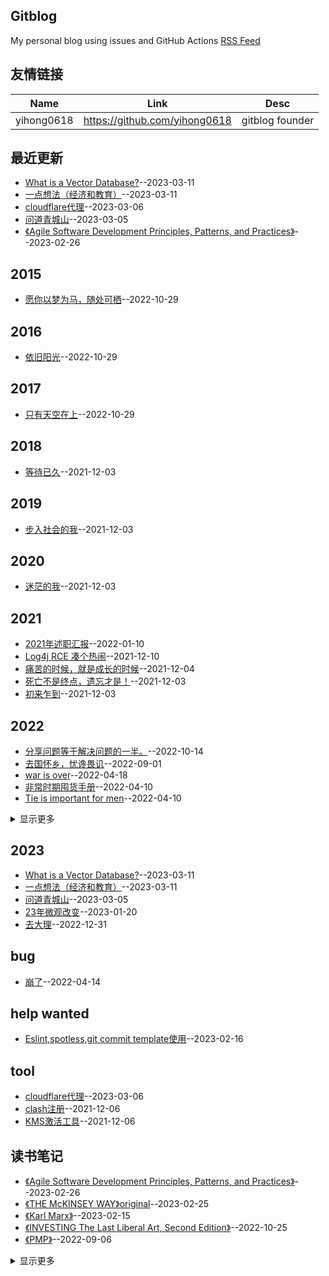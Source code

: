 ## Gitblog
My personal blog using issues and GitHub Actions 
[RSS Feed](https://raw.githubusercontent.com/zfy68/gitblog/master/feed.xml)
## 友情链接
| Name | Link | Desc | 
 | ---- | ---- | ---- |
| yihong0618 | https://github.com/yihong0618 | gitblog founder |
## 最近更新
- [What is a Vector Database?](https://github.com/zfy68/gitblog/issues/65)--2023-03-11
- [一点想法（经济和教育）](https://github.com/zfy68/gitblog/issues/64)--2023-03-11
- [cloudflare代理](https://github.com/zfy68/gitblog/issues/63)--2023-03-06
- [问道青城山](https://github.com/zfy68/gitblog/issues/62)--2023-03-05
- [《Agile Software Development Principles, Patterns, and Practices》](https://github.com/zfy68/gitblog/issues/61)--2023-02-26
## 2015
- [愿你以梦为马，随处可栖](https://github.com/zfy68/gitblog/issues/54)--2022-10-29
## 2016
- [依旧阳光](https://github.com/zfy68/gitblog/issues/53)--2022-10-29
## 2017
- [只有天空在上](https://github.com/zfy68/gitblog/issues/55)--2022-10-29
## 2018
- [等待已久](https://github.com/zfy68/gitblog/issues/4)--2021-12-03
## 2019
- [步入社会的我](https://github.com/zfy68/gitblog/issues/5)--2021-12-03
## 2020
- [迷茫的我](https://github.com/zfy68/gitblog/issues/6)--2021-12-03
## 2021
- [2021年述职汇报](https://github.com/zfy68/gitblog/issues/20)--2022-01-10
- [Log4j RCE 凑个热闹](https://github.com/zfy68/gitblog/issues/11)--2021-12-10
- [痛苦的时候，就是成长的时候](https://github.com/zfy68/gitblog/issues/7)--2021-12-04
- [死亡不是终点，遗忘才是！](https://github.com/zfy68/gitblog/issues/3)--2021-12-03
- [初来乍到](https://github.com/zfy68/gitblog/issues/2)--2021-12-03
## 2022
- [分享问题等于解决问题的一半。](https://github.com/zfy68/gitblog/issues/51)--2022-10-14
- [去国怀乡，忧谗畏讥](https://github.com/zfy68/gitblog/issues/49)--2022-09-01
- [war is over](https://github.com/zfy68/gitblog/issues/39)--2022-04-18
- [
非常时期囤货手册](https://github.com/zfy68/gitblog/issues/35)--2022-04-10
- [Tie is important for men](https://github.com/zfy68/gitblog/issues/34)--2022-04-10
<details><summary>显示更多</summary>

- [我焦虑了](https://github.com/zfy68/gitblog/issues/33)--2022-03-12
- [假期结束，2022启航！](https://github.com/zfy68/gitblog/issues/31)--2022-02-08
- [归来还是少年](https://github.com/zfy68/gitblog/issues/30)--2022-02-05
- [荡秋千，喝酒不足以味人生](https://github.com/zfy68/gitblog/issues/29)--2022-02-03
- [踩雪](https://github.com/zfy68/gitblog/issues/28)--2022-02-02
- [路上皆是风景，家是终点](https://github.com/zfy68/gitblog/issues/27)--2022-01-28
- [home，下雪啦](https://github.com/zfy68/gitblog/issues/26)--2022-01-27
- [心中有了答案，却还要选择](https://github.com/zfy68/gitblog/issues/25)--2022-01-22
- [RabbitMQ Consumer source code ](https://github.com/zfy68/gitblog/issues/23)--2022-01-17
- [为什么不用Docker？](https://github.com/zfy68/gitblog/issues/22)--2022-01-14
- [科技创新让生活更美好？](https://github.com/zfy68/gitblog/issues/21)--2022-01-10
- [ToB 和ToC 产品](https://github.com/zfy68/gitblog/issues/19)--2022-01-10
- [新年第一天-徒步爬山13公里](https://github.com/zfy68/gitblog/issues/18)--2022-01-01
</details>

## 2023
- [What is a Vector Database?](https://github.com/zfy68/gitblog/issues/65)--2023-03-11
- [一点想法（经济和教育）](https://github.com/zfy68/gitblog/issues/64)--2023-03-11
- [问道青城山](https://github.com/zfy68/gitblog/issues/62)--2023-03-05
- [23年微观改变](https://github.com/zfy68/gitblog/issues/57)--2023-01-20
- [去大理](https://github.com/zfy68/gitblog/issues/56)--2022-12-31
## bug
- [崩了](https://github.com/zfy68/gitblog/issues/37)--2022-04-14
## help wanted
- [Eslint,spotless,git commit template使用](https://github.com/zfy68/gitblog/issues/59)--2023-02-16
## tool
- [cloudflare代理](https://github.com/zfy68/gitblog/issues/63)--2023-03-06
- [clash注册](https://github.com/zfy68/gitblog/issues/9)--2021-12-06
- [KMS激活工具](https://github.com/zfy68/gitblog/issues/8)--2021-12-06
## 读书笔记
- [《Agile Software Development Principles, Patterns, and Practices》](https://github.com/zfy68/gitblog/issues/61)--2023-02-26
- [《THE McKINSEY WAY》original](https://github.com/zfy68/gitblog/issues/60)--2023-02-25
- [《Karl Marx》](https://github.com/zfy68/gitblog/issues/58)--2023-02-15
- [《INVESTING The Last Liberal Art, Second Edition》](https://github.com/zfy68/gitblog/issues/52)--2022-10-25
- [《PMP》](https://github.com/zfy68/gitblog/issues/50)--2022-09-06
<details><summary>显示更多</summary>

- [《Designing Data-Intensive Application》](https://github.com/zfy68/gitblog/issues/48)--2022-08-07
- [《Guns , Germs , and Steel》](https://github.com/zfy68/gitblog/issues/47)--2022-08-04
- [《THE McKINSEY WAY》✔](https://github.com/zfy68/gitblog/issues/46)--2022-08-01
- [《Never Give Up》 ✔](https://github.com/zfy68/gitblog/issues/45)--2022-07-24
- [《The Wealth of Nations (II) 》](https://github.com/zfy68/gitblog/issues/44)--2022-07-19
- [《West with the Night》✔](https://github.com/zfy68/gitblog/issues/42)--2022-07-10
- [《Secrets of the Temple》](https://github.com/zfy68/gitblog/issues/41)--2022-05-15
- [《Thinking fast and slow》✔](https://github.com/zfy68/gitblog/issues/40)--2022-04-25
- [《私はそうは思わない》✔](https://github.com/zfy68/gitblog/issues/32)--2022-02-08
- [《The Wealth of Nations (I) 》 ✔](https://github.com/zfy68/gitblog/issues/12)--2021-12-15
</details>

